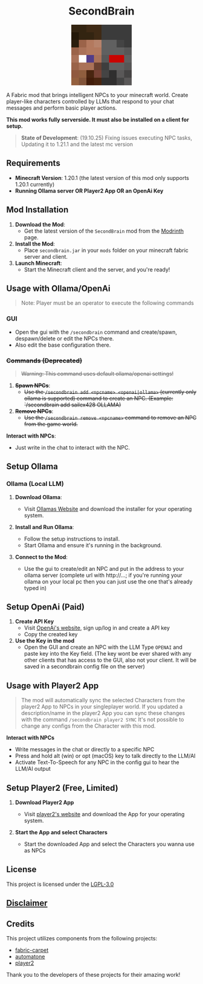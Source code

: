 <h1 align="center" style="font-weight: normal;"><b>SecondBrain</b></h1>
<p align="center"><img src="https://raw.githubusercontent.com/sailex428/SecondBrain/refs/heads/main/logo.png" alt="mod-logo"></p>

A Fabric mod that brings intelligent NPCs to your minecraft world. Create player-like characters controlled by LLMs that respond to your chat messages and perform basic player actions.

**This mod works fully serverside. It must also be installed on a client for setup.**

> **State of Development**: (19.10.25) Fixing issues executing NPC tasks, Updating it to 1.21.1 and the latest mc version

## Requirements
      
- **Minecraft Version**: 1.20.1 (the latest version of this mod only supports 1.20.1 currently)
- **Running Ollama server OR Player2 App OR an OpenAi Key**

## Mod Installation

1. **Download the Mod**:
   - Get the latest version of the `SecondBrain` mod from the [Modrinth](https://modrinth.com/mod/secondbrain) page.
2. **Install the Mod**:
   - Place `secondbrain.jar` in your `mods` folder on your minecraft fabric server and client.
3. **Launch Minecraft**:
   - Start the Minecraft client and the server, and you're ready!

## Usage with Ollama/OpenAi

>Note: Player must be an operator to execute the following commands

### GUI
- Open the gui with the `/secondbrain` command and create/spawn, despawn/delete or edit the NPCs there.
- Also edit the base configuration there.


### ~~Commands (Deprecated)~~
>~~Warning: This command uses default ollama/openai settings!~~

1. **~~Spawn NPCs~~**:
   - ~~Use the `/secondbrain add <npcname> <openai|ollama>` (currently only ollama is supported) command to create an NPC. (Example: `/secondbrain add sailex428 OLLAMA)~~
2. **~~Remove NPCs~~**:
   - ~~Use the `/secondbrain remove <npcname>` command to remove an NPC from the game world.~~

**Interact with NPCs**:
- Just write in the chat to interact with the NPC.

## Setup Ollama
### Ollama (Local LLM)
1. **Download Ollama**:
   - Visit [Ollamas Website](https://ollama.com/) and download the installer for your operating system.

2. **Install and Run Ollama**:
   - Follow the setup instructions to install.
   - Start Ollama and ensure it's running in the background.

3. **Connect to the Mod**:
   - Use the gui to create/edit an NPC and put in the address to your ollama server (complete url with http://...; 
     if you're running your ollama on your local pc then you can just use the one that's already typed in)

## Setup OpenAi (Paid)
1. **Create API Key**
   - Visit [OpenAi's website](https://platform.openai.com/api-keys), sign up/log in and create a API key
   - Copy the created key
2. **Use the Key in the mod**
   - Open the GUI and create an NPC with the LLM Type `OPENAI` and paste key into the Key field. (The key wont be ever shared with any other clients that has access to the GUI, also not your client. It will be saved in a secondbrain config file on the server)

## Usage with Player2 App

>The mod will automatically sync the selected Characters from the player2 App to NPCs in your singleplayer world.
If you updated a description/name in the player2 App you can sync these changes with the command `/secondbrain player2 SYNC`
It's not possible to change any configs from the Character with this mod.

**Interact with NPCs**
- Write messages in the chat or directly to a specific NPC
- Press and hold alt (win) or opt (macOS) key to talk directly to the LLM/AI
- Activate Text-To-Speech for any NPC in the config gui to hear the LLM/AI output

## Setup Player2 (Free, Limited)
1. **Download Player2 App**
   - Visit [player2's website](https://player2.game) and download the App for your operating system.

2. **Start the App and select Characters**
   - Start the downloaded App and select the Characters you wanna use as NPCs

## License

This project is licensed under the [LGPL-3.0](https://github.com/sailex428/SecondBrain/blob/main/LICENSE.md)
## [Disclaimer](https://github.com/sailex428/SecondBrain/blob/main/DISCLAIMER.md)

## Credits
This project utilizes components from the following projects:
- [fabric-carpet](https://github.com/gnembon/fabric-carpet)
- [automatone](https://github.com/Ladysnake/Automatone)
- [player2](https://player2.game)

Thank you to the developers of these projects for their amazing work!

